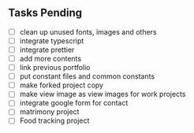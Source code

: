 ## Tasks Pending

- [ ] clean up unused fonts, images and others
- [ ] integrate typescript
- [ ] integrate prettier
- [ ] add more contents
- [ ] link previous portfolio
- [ ] put constant files and common constants
- [ ] make forked project copy
- [ ] make view image as view images for work projects
- [ ] integrate google form for contact
- [ ] matrimony project
- [ ] Food tracking project

